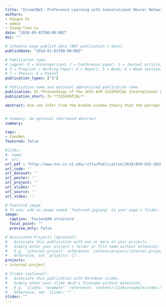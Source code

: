 ```yaml
---
title: "StreetNet: Preference Learning with Convolutional Neural Network on Urban Crime Perception"
authors:
- Kaiqun Fu
- admin
- Chang-Tien Lu
date: "2018-09-01T00:00:00Z"
doi: ""

# Schedule page publish date (NOT publication's date).
publishDate: "2018-01-01T00:00:00Z"

# Publication type.
# Legend: 0 = Uncategorized; 1 = Conference paper; 2 = Journal article;
# 3 = Preprint / Working Paper; 4 = Report; 5 = Book; 6 = Book section;
# 7 = Thesis; 8 = Patent
publication_types: ["1"]

# Publication name and optional abbreviated publication name.
publication: In *Proceedings of the 26th ACM SIGSPATIAL International Conference on Advances in Geographic Information Systems*
publication_short: In **SIGSPATIAL**

abstract: One can infer from the broken window theory that the perception of a city street?s safety level relies significantly on the visual appearance of the street. Previous works have addressed the feasibility of using computer vision algorithms to classify urban scenes. Most of the existing urban perception predictions focus on binary outcomes such as safe or dangerous, wealthy or poor. However, binary predictions are not representative and cannot provide informative inferences such as the potential crime types in certain areas. In this paper, we explore the connection between urban perception and crime inferences. We propose a convolutional neural network (CNN) - StreetNet to learn crime rankings from street view images. The learning process is formulated on the basis of preference learning and label ranking settings. We design a street view images retrieval algorithm to improve the representation of urban perception. A data-driven, spatiotemporal algorithm is proposed to find unbiased label mappings between the street view images and the crime ranking records. Extensive evaluations conducted on images from different cities and comparisons with baselines demonstrate the effectiveness of our proposed method.


# Summary. An optional shortened abstract.
summary:

tags:
- ConvNet
featured: false

#links:
#- name:
#  url:  
url_pdf : "http://www.nvc.cs.vt.edu/~ctlu/Publication/2018/ACM-GIS-2018-Kaiqun.pdf"
url_code: ''
url_dataset: ''
url_poster: ''
url_project: ''
url_slides: ''
url_source: ''
url_video: ''

# Featured image
# To use, add an image named `featured.jpg/png` to your page's folder.
image:
  caption: 'FusionGAN structure'
  focal_point: ""
  preview_only: false

# Associated Projects (optional).
#   Associate this publication with one or more of your projects.
#   Simply enter your project's folder or file name without extension.
#   E.g. `internal-project` references `content/project/internal-project/index.md`.
#   Otherwise, set `projects: []`.
projects:
- internal-project

# Slides (optional).
#   Associate this publication with Markdown slides.
#   Simply enter your slide deck's filename without extension.
#   E.g. `slides: "example"` references `content/slides/example/index.md`.
#   Otherwise, set `slides: ""`.
slides: ""
---
```

